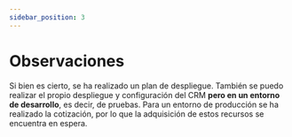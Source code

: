 ```yaml
---
sidebar_position: 3
---
```


# Observaciones

Si bien es cierto, se ha realizado un plan de despliegue. También se puedo realizar el propio despliegue y configuración del CRM **pero en un entorno de desarrollo**, es decir, de pruebas. Para un entorno de producción se ha realizado la cotización, por lo que la adquisición de estos recursos se encuentra en espera.